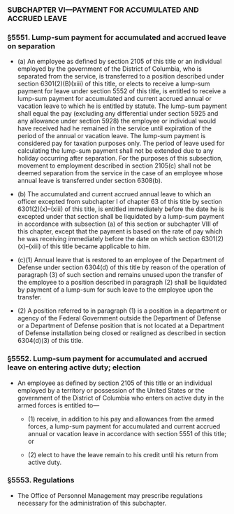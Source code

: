 ### SUBCHAPTER VI—PAYMENT FOR ACCUMULATED AND ACCRUED LEAVE

### §5551. Lump-sum payment for accumulated and accrued leave on separation
* (a) An employee as defined by section 2105 of this title or an individual employed by the government of the District of Columbia, who is separated from the service, is transferred to a position described under section 6301(2)(B)(xiii) of this title, or elects to receive a lump-sum payment for leave under section 5552 of this title, is entitled to receive a lump-sum payment for accumulated and current accrued annual or vacation leave to which he is entitled by statute. The lump-sum payment shall equal the pay (excluding any differential under section 5925 and any allowance under section 5928) the employee or individual would have received had he remained in the service until expiration of the period of the annual or vacation leave. The lump-sum payment is considered pay for taxation purposes only. The period of leave used for calculating the lump-sum payment shall not be extended due to any holiday occurring after separation. For the purposes of this subsection, movement to employment described in section 2105(c) shall not be deemed separation from the service in the case of an employee whose annual leave is transferred under section 6308(b).

* (b) The accumulated and current accrued annual leave to which an officer excepted from subchapter I of chapter 63 of this title by section 6301(2)(x)–(xiii) of this title, is entitled immediately before the date he is excepted under that section shall be liquidated by a lump-sum payment in accordance with subsection (a) of this section or subchapter VIII of this chapter, except that the payment is based on the rate of pay which he was receiving immediately before the date on which section 6301(2)(x)–(xiii) of this title became applicable to him.

* (c)(1) Annual leave that is restored to an employee of the Department of Defense under section 6304(d) of this title by reason of the operation of paragraph (3) of such section and remains unused upon the transfer of the employee to a position described in paragraph (2) shall be liquidated by payment of a lump-sum for such leave to the employee upon the transfer.

* (2) A position referred to in paragraph (1) is a position in a department or agency of the Federal Government outside the Department of Defense or a Department of Defense position that is not located at a Department of Defense installation being closed or realigned as described in section 6304(d)(3) of this title.

### §5552. Lump-sum payment for accumulated and accrued leave on entering active duty; election
* An employee as defined by section 2105 of this title or an individual employed by a territory or possession of the United States or the government of the District of Columbia who enters on active duty in the armed forces is entitled to—

  * (1) receive, in addition to his pay and allowances from the armed forces, a lump-sum payment for accumulated and current accrued annual or vacation leave in accordance with section 5551 of this title; or

  * (2) elect to have the leave remain to his credit until his return from active duty.

### §5553. Regulations
* The Office of Personnel Management may prescribe regulations necessary for the administration of this subchapter.
